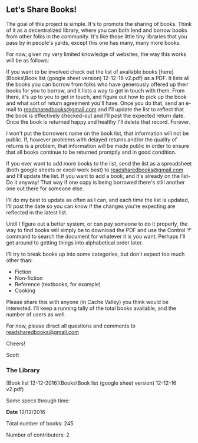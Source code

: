 ## Let's Share Books!


The goal of this project is simple. It's to promote the sharing of books. Think of it as a decentralized library, where you can both lend and borrow books from other folks in the community. It's like those little tiny libraries that you pass by in people's yards, except this one has many, many more books.

For now, given my very limited knowledge of websites, the way this works will be as follows:

If you want to be involved check out the list of available books [here](Books\Book list (google sheet version) 12-12-16 v2.pdf) as a PDF. It lists all the books you can borrow from folks who have generously offered up their books for you to borrow, and it lists a way to get in touch with them. From there, it's up to you to get in touch, and figure out how to pick up the book and what sort of return agreement you'll have. Once you do that, send an e-mail to readsharedbooks@gmail.com and I'll update the list to reflect that the book is effectively checked-out and I'll post the expected return date. Once the book is returned happy and healthy I'll delete that record.
Forever.

I won't put the borrowers name on the book list, that information will not be public. If, however problems with delayed returns and/or the quality of returns is a problem, that information will be made public in order to ensure that all books continue to be returned promptly and in good condition.


If you ever want to add more books to the list, send the list as a spreadsheet (both google sheets or excel work best) to <readsharedbooks@gmail.com> and I'll update the list. If you want to add a book, and it's already on the list- Do it anyway! That way if one copy is being borrowed there's still another one out there for someone else.

I'll do my best to update as often as I can, and each time the list is updated, I'll post the date so you can know if the changes you're expecting are reflected in the latest list.

Until I figure out a better system, or can pay someone to do it properly, the way to find books will simply be to download the PDF and use the Control 'f' command to search the document for whatever it is you want. Perhaps I'll get around to getting things into alphabetical order later.

I'll try to break books up into some categories, but don't expect too much other than:

* Fiction
* Non-fiction
* Reference (textbooks, for example)
* Cooking

Please share this with anyone (in Cache Valley) you think would be interested. I'll keep a running tally of the total books available, and the number of users as well.

For now, please direct all questions and comments to <readsharedbooks@gmail.com>


Cheers!

Scott

### The Library ###
[Book list 12-12-2016](Books\Book list (google sheet version) 12-12-16 v2.pdf)


Some specs through time:

**Date** 12/12/2016

Total number of books: 245

Number of contributors: 2
